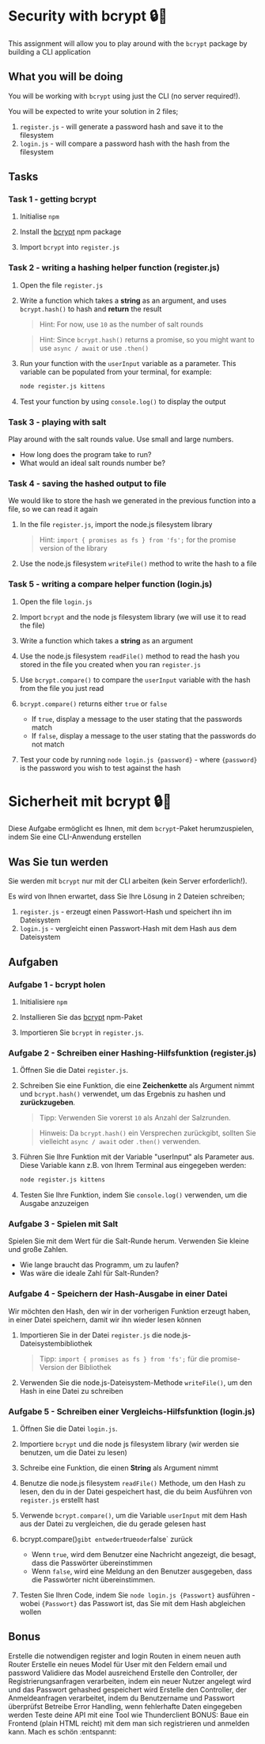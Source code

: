 # Security with bcrypt 🔒🔑

This assignment will allow you to play around with the `bcrypt` package by building a CLI application

## What you will be doing

You will be working with `bcrypt` using just the CLI (no server required!). 

You will be expected to write your solution in 2 files;

1. `register.js` - will generate a password hash and save it to the filesystem
2. `login.js` - will compare a password hash with the hash from the filesystem

## Tasks

### Task 1 - getting bcrypt

1. Initialise `npm`

2. Install the [bcrypt](https://www.npmjs.com/package/bcrypt) npm package 

3. Import `bcrypt` into `register.js`

### Task 2 - writing a hashing helper function (register.js)

1. Open the file `register.js`
   
2. Write a function which takes a **string** as an argument, and uses `bcrypt.hash()` to hash and **return** the result

   > Hint: For now, use `10` as the number of salt rounds
   
   > Hint: Since `bcrypt.hash()` returns a promise, so you might want to use `async / await` or use `.then()`
   
3. Run your function with the `userInput` variable as a parameter. This variable can be populated from your terminal, for example:

   ```bash
   node register.js kittens
   ```

4. Test your function by using `console.log()` to display the output

### Task 3 - playing with salt

Play around with the salt rounds value. Use small and large numbers.

- How long does the program take to run?
- What would an ideal salt rounds number be?

### Task 4 - saving the hashed output to file

We would like to store the hash we generated in the previous function into a file, so we can read it again

1. In the file `register.js`, import the node.js filesystem library

   > Hint: `import { promises as fs } from 'fs';` for the promise version of the library
   
2. Use the node.js filesystem `writeFile()` method to write the hash to a file

### Task 5 - writing a compare helper function (login.js)

1. Open the file `login.js`

2. Import `bcrypt` and the node js filesystem library (we will use it to read the file)

3. Write a function which takes a **string** as an argument

4. Use the node.js filesystem `readFile()` method to read the hash you stored in the file you created when you ran `register.js`
   
5. Use `bcrypt.compare()` to compare the `userInput` variable with the hash from the file you just read
   
6. `bcrypt.compare()` returns either `true` or `false`
    - If `true`, display a message to the user stating that the passwords match
    - If `false`, display a message to the user stating that the passwords do not match

7. Test your code by running `node login.js {password}` - where `{password}` is the password you wish to test against the hash

# Sicherheit mit bcrypt 🔒🔑

Diese Aufgabe ermöglicht es Ihnen, mit dem `bcrypt`-Paket herumzuspielen, indem Sie eine CLI-Anwendung erstellen

## Was Sie tun werden

Sie werden mit `bcrypt` nur mit der CLI arbeiten (kein Server erforderlich!). 

Es wird von Ihnen erwartet, dass Sie Ihre Lösung in 2 Dateien schreiben;

1. `register.js` - erzeugt einen Passwort-Hash und speichert ihn im Dateisystem
2. `login.js` - vergleicht einen Passwort-Hash mit dem Hash aus dem Dateisystem

## Aufgaben

### Aufgabe 1 - bcrypt holen

1. Initialisiere `npm`

2. Installieren Sie das [bcrypt](https://www.npmjs.com/package/bcrypt) npm-Paket 

3. Importieren Sie `bcrypt` in `register.js`.

### Aufgabe 2 - Schreiben einer Hashing-Hilfsfunktion (register.js)

1. Öffnen Sie die Datei `register.js`.
   
2. Schreiben Sie eine Funktion, die eine **Zeichenkette** als Argument nimmt und `bcrypt.hash()` verwendet, um das Ergebnis zu hashen und **zurückzugeben**.

   > Tipp: Verwenden Sie vorerst `10` als Anzahl der Salzrunden.
   
   > Hinweis: Da `bcrypt.hash()` ein Versprechen zurückgibt, sollten Sie vielleicht `async / await` oder `.then()` verwenden.
   
3. Führen Sie Ihre Funktion mit der Variable "userInput" als Parameter aus. Diese Variable kann z.B. von Ihrem Terminal aus eingegeben werden:

   ```bash
   node register.js kittens
   ```

4. Testen Sie Ihre Funktion, indem Sie `console.log()` verwenden, um die Ausgabe anzuzeigen

### Aufgabe 3 - Spielen mit Salt

Spielen Sie mit dem Wert für die Salt-Runde herum. Verwenden Sie kleine und große Zahlen.

- Wie lange braucht das Programm, um zu laufen?
- Was wäre die ideale Zahl für Salt-Runden?

### Aufgabe 4 - Speichern der Hash-Ausgabe in einer Datei

Wir möchten den Hash, den wir in der vorherigen Funktion erzeugt haben, in einer Datei speichern, damit wir ihn wieder lesen können

1. Importieren Sie in der Datei `register.js` die node.js-Dateisystembibliothek

   > Tipp: `import { promises as fs } from 'fs';` für die promise-Version der Bibliothek
   
2. Verwenden Sie die node.js-Dateisystem-Methode `writeFile()`, um den Hash in eine Datei zu schreiben

### Aufgabe 5 - Schreiben einer Vergleichs-Hilfsfunktion (login.js)

1. Öffnen Sie die Datei `login.js`.

2. Importiere `bcrypt` und die node js filesystem library (wir werden sie benutzen, um die Datei zu lesen)

3. Schreibe eine Funktion, die einen **String** als Argument nimmt

4. Benutze die node.js filesystem `readFile()` Methode, um den Hash zu lesen, den du in der Datei gespeichert hast, die du beim Ausführen von `register.js` erstellt hast
   
5. Verwende `bcrypt.compare()`, um die Variable `userInput` mit dem Hash aus der Datei zu vergleichen, die du gerade gelesen hast
   
6. bcrypt.compare()` gibt entweder `true` oder `false` zurück
    - Wenn `true`, wird dem Benutzer eine Nachricht angezeigt, die besagt, dass die Passwörter übereinstimmen
    - Wenn `false`, wird eine Meldung an den Benutzer ausgegeben, dass die Passwörter nicht übereinstimmen.

7. Testen Sie Ihren Code, indem Sie `node login.js {Passwort}` ausführen - wobei `{Passwort}` das Passwort ist, das Sie mit dem Hash abgleichen wollen

## Bonus


Erstelle die notwendigen register and login Routen in einem neuen auth Router
Erstelle ein neues Model für User mit den Feldern email und password
Validiere das Model ausreichend
Erstelle den Controller, der Registrierungsanfragen verarbeiten, indem ein neuer Nutzer angelegt wird und das Passwort gehashed gespeichert wird
Erstelle den Controller, der Anmeldeanfragen verarbeitet, indem du Benutzername und Passwort überprüfst
Betreibe Error Handling, wenn fehlerhafte Daten eingegeben werden
Teste deine API mit eine Tool wie Thunderclient
BONUS: Baue ein Frontend (plain HTML reicht) mit dem man sich registrieren und anmelden kann. Mach es schön :entspannt:
